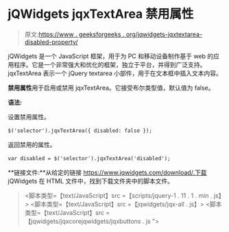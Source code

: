 # jQWidgets jqxTextArea 禁用属性

> 原文:[https://www . geeksforgeeks . org/jqwidgets-jqxtextarea-disabled-property/](https://www.geeksforgeeks.org/jqwidgets-jqxtextarea-disabled-property/)

jQWidgets 是一个 JavaScript 框架，用于为 PC 和移动设备制作基于 web 的应用程序。它是一个非常强大和优化的框架，独立于平台，并得到广泛支持。jqxTextArea 表示一个 jQuery textarea 小部件，用于在文本框中插入文本内容。

**禁用属性**用于启用或禁用 jqxTextArea。它接受布尔类型值，默认值为 false。

**语法:**

设置禁用属性。

```html
$('selector').jqxTextArea({ disabled: false });
```

返回禁用的属性。

```html
var disabled = $('selector').jqxTextArea('disabled');
```

**链接文件:**从给定的链接 https://www.jqwidgets.com/download/.下载 jQWidgets 在 HTML 文件中，找到下载文件夹中的脚本文件。

> <link rel="”stylesheet”" href="”jqwidgets/styles/jqx.base.css”" type="”text/css”">
> <脚本类型=【text/JavaScript】src =【scripts/jquery-1 . 11 . 1 . min . js】></脚本>
> <脚本类型=【text/JavaScript】src =【jqwidgets/jqx-all . js】></脚本>
> <脚本类型=【text/JavaScript】src =【jqwidgets/jqxcorejqwidgets/jqxbuttons . js "></script>
> <script type = " text/JavaScript " src = " jqwidgets/jqxscrollbar . js "></script>
> <script type = " text/JavaScript " src = " jqwidgets/jqxtextarea . js ">/script>

以下示例说明了 jQWidgets jqxTextArea disabled 属性。

**示例:**

## 超文本标记语言

```html
<!DOCTYPE html>
<html lang="en">

<head>
    <link rel="stylesheet" href=
        "jqwidgets/styles/jqx.base.css" 
        type="text/css" />
    <script type="text/javascript" 
        src="scripts/jquery-1.11.1.min.js"></script>
    <script type="text/javascript" 
        src="jqwidgets/jqx-all.js"></script>
    <script type="text/javascript" 
        src="jqwidgets/jqxcore.js"></script>
    <script type="text/javascript" 
        src=".jqwidgets/jqxbuttons.js"></script>
    <script type="text/javascript" 
        src="jqwidgets/jqxscrollbar.js"></script>
    <script type="text/javascript" 
        src="jqwidgets/jqxtextarea.js"></script>
</head>

<body>
    <center>
        <h1 style="color: green;">
            GeeksforGeeks
        </h1>

        <h3>
            jQWidgets jqxTextArea disabled Property
        </h3>

        <textarea id='jqxTA'></textarea>
    </center>

    <script type="text/javascript">
        $(document).ready(function() {
            $('#jqxTA').jqxTextArea({
                width: 250,
                height: 100,
                placeHolder: 'Enter some text...',
                disabled: true
            })
        });
    </script>
</body>

</html>
```

**输出:**

![](img/7ebfd22a66e30b3e2853125fbb20cdf3.png)

**参考:**[https://www . jqwidgets . com/jquery-widgets-documentation/documentation/jqxtextarea/jquery-textarea-API . htm](https://www.jqwidgets.com/jquery-widgets-documentation/documentation/jqxtextarea/jquery-textarea-api.htm)